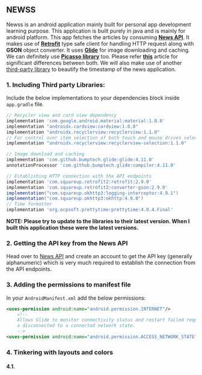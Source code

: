 ## NEWSS
Newss is an android application mainly built for personal app development learning purpose. This application is built purely in java and is mainly for android platform. This app fetches the articles by consuming **[News API](https://newsapi.org/)**. It makes use of **[Retrofit](https://square.github.io/retrofit/)** type safe client for handling HTTP request along with **GSON** object converter. It uses **[Glide](https://bumptech.github.io/glide/)** for image downloading and caching. We can definitely use **[Picasso library](https://square.github.io/picasso/)** too. Please refer **[this](https://medium.com/@singhsiva177/difference-between-picasso-and-glide-5d4b944c7088#:~:text=Picasso%20downloads%20the%20image%20and,other%20hand%20glide%20work%20diffrently.&text=That%20will%20increase%20the%20disk%20image%20size.)** article for significant differences between both. We will also make use of another [third-party library](https://github.com/ocpsoft/prettytime) to beautify the timestamp of the news application.  

### 1. Including Third party Libraries:
Include the below implementations to your dependencies block inside `app.gradle` file.
```groovy
// Recycler view and card view dependency
implementation 'com.google.android.material:material:1.0.0'
implementation "androidx.cardview:cardview:1.0.0"
implementation "androidx.recyclerview:recyclerview:1.1.0"
// For control over item selection of both touch and mouse driven selection
implementation "androidx.recyclerview:recyclerview-selection:1.1.0"

// Image download and caching
implementation 'com.github.bumptech.glide:glide:4.11.0'
annotationProcessor 'com.github.bumptech.glide:compiler:4.11.0'

// Establishing HTTP connection with the API endpoints
implementation 'com.squareup.retrofit2:retrofit:2.9.0'
implementation 'com.squareup.retrofit2:converter-gson:2.9.0'
implementation("com.squareup.okhttp3:logging-interceptor:4.9.1")
implementation("com.squareup.okhttp3:okhttp:4.9.0")
// Time formatter
implementation 'org.ocpsoft.prettytime:prettytime:4.0.4.Final'
```
**NOTE: Please try to update to the libraries to their latest version. When I built this application these were the latest versions.**

### 2. Getting the API key from the News API
Head over to [News API](https://newsapi.org/) and create an account to get the API key (generally alphanumeric) which is very much required to establish the connection from the API endpoints.

### 3. Adding the permissions to manifest file
In your `AndroidManifest.xml` add the below permissions:
```xml
<uses-permission android:name="android.permission.INTERNET"/>
    <!--
    Allows Glide to monitor connectivity status and restart failed requests if users go from a
    a disconnected to a connected network state.
    -->
<uses-permission android:name="android.permission.ACCESS_NETWORK_STATE"/>
```

### 4. Tinkering with layouts and colors
   #### 4.1. 
